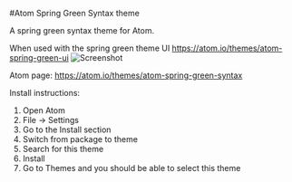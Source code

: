 #Atom Spring Green Syntax theme

A spring green syntax theme for Atom.

When used with the spring green theme UI https://atom.io/themes/atom-spring-green-ui
![Screenshot](http://imgur.com/gkhGMkx.png)


Atom page: https://atom.io/themes/atom-spring-green-syntax

Install instructions:

<ol>
<li>Open Atom</li>
<li>File -> Settings</li>
<li>Go to the Install section</li>
<li>Switch from package to theme</li>
<li>Search for this theme</li>
<li>Install</li>
<li>Go to Themes and you should be able to select this theme</li>
</ol>
